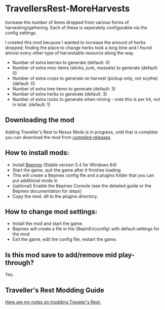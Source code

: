 # TravellersRest-MoreHarvests

Increase the number of items dropped from various forms of harvesting/gathering.  Each of these is seperately configurable via the config settings.

I created this mod because I wanted to increase the amount of herbs dropped; finding the place to change herbs took a long time and I found almost every other type of harvestable resource along the way.


* Number of extra berries to generate (default: 0)
* Number of extra misc items (sticks, junk, mussels) to generate (default: 0) 
* Number of extra crops to generate on harvest (pickup only, not scythe) (default: 0)
* Number of extra tree items to generate (default: 3) 
* Number of extra herbs to generate (default: 3) 
* Number of extra rocks to generate when mining - note this is per hit, not in total. (default: 1)



## Downloading the mod

Adding Traveller's Rest to Nexus Mods is in progress, until that is complete you can download the mod from [compiled-releases](https://github.com/DrStalker/TravellersRest-MoreHarvests/tree/main/compiled-releases)

## How to install mods:

* Install [Bepinex](https://github.com/BepInEx/BepInEx/releases/tag/v5.4.23.2)﻿ (Stable version 5.4 for Windows 64)
* Start the game, quit the game after it finishes loading
* This will create a Bepinex config file and a plugins folder that you can put additional mods in
* (optional) Enable the Bepinex Console (see the detailed guide or the Bepinex documentation for steps)
* Copy the mod .dll to the plugins directory.

## How to change mod settings:

* Install the mod and start the game.
* Bepinex will create a file in the \BepInEx\config\ with default settings for the mod.
* Exit the game, edit the config file, restart the game.

## Is this mod save to add/remove mid play-through?

Yes.


## Traveller's Rest Modding Guide

﻿[Here are my notes on modding Traveler's Rest.](https://docs.google.com/document/d/e/2PACX-1vSciLNh4KgUxE4L2h_K0KAxi2hE6Z1rhroX0DJVhZIqNEgz2RvYESqffRl8GFONKKF1MjYIIGI5OKHE/pub)  
